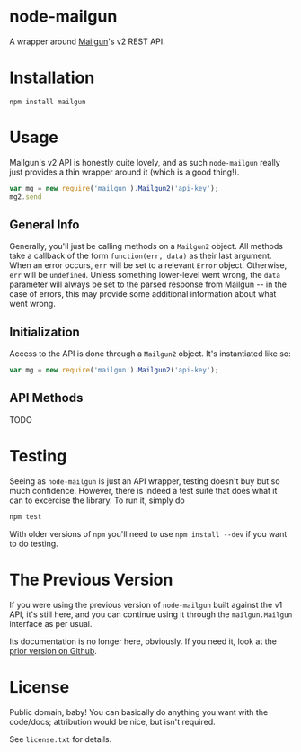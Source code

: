 # node-mailgun

A wrapper around [Mailgun](http://mailgun.com)'s v2 REST API.

# Installation

    npm install mailgun

# Usage

Mailgun's v2 API is honestly quite lovely, and as such `node-mailgun`
really just provides a thin wrapper around it (which is a good thing!).

```javascript
var mg = new require('mailgun').Mailgun2('api-key');
mg2.send
```

## General Info

Generally, you'll just be calling methods on a `Mailgun2` object.  All
methods take a callback of the form `function(err, data)` as their last
argument.  When an error occurs, `err` will be set to a relevant `Error`
object.  Otherwise, `err` will be `undefined`.  Unless something lower-level
went wrong, the `data` parameter will always be set to the parsed
response from Mailgun -- in the case of errors, this may provide some
additional information about what went wrong.

## Initialization

Access to the API is done through a `Mailgun2` object.  It's instantiated
like so:

```javascript
var mg = new require('mailgun').Mailgun2('api-key');
```

## API Methods

TODO

# Testing

Seeing as `node-mailgun` is just an API wrapper, testing doesn't buy but
so much confidence.  However, there is indeed a test suite that does
what it can to excercise the library.  To run it, simply do

```bash
npm test
```

With older versions of `npm` you'll need to use `npm install --dev` if you
want to do testing.

# The Previous Version

If you were using the previous version of `node-mailgun` built against
the v1 API, it's still here, and you can continue using it through the
`mailgun.Mailgun` interface as per usual.

Its documentation is no longer here, obviously.  If you need it, look
at the [prior version on Github](https://github.com/shz/node-mailgun/blob/2944f538cefea4bb15fb748419fe0c30602be0c1/readme.md).

# License

Public domain, baby!  You can basically do anything you want with the
code/docs; attribution would be nice, but isn't required.

See `license.txt` for details.
